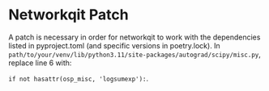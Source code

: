 # Networkqit Patch

A patch is necessary in order for networkqit to work with the dependencies listed in pyproject.toml (and specific versions in poetry.lock).
In `path/to/your/venv/lib/python3.11/site-packages/autograd/scipy/misc.py`, replace line 6 with:

`if not hasattr(osp_misc, 'logsumexp'):`.

[//]: # (In `autograd/scipy/misc.py`, replace line 6 with `if not hasattr&#40;osp_misc, 'logsumexp'&#41;:`.)

